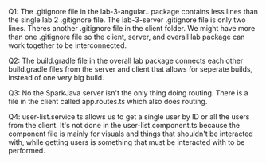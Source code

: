 Q1: The .gitignore file in the lab-3-angular.. package contains less lines than the single lab 2 .gitignore file.
The lab-3-server .gitignore file is only two lines.
Theres another .gitignore file in the client folder.
We might have more than one .gitignore file so the client, server, and overall lab package can work together to be interconnected.

Q2: The build.gradle file in the overall lab package connects each other build.gradle files from the server and client that allows for seperate builds, instead of one very big build.

Q3: No the SparkJava server isn't the only thing doing routing.
There is a file in the client called app.routes.ts which also does routing.

Q4: user-list.service.ts allows us to get a single user by ID or all the users from the client. 
It's not done in the user-list.component.ts because the component file is mainly for visuals and things that shouldn't be interacted with, while getting users is something that must be interacted with to be performed.
